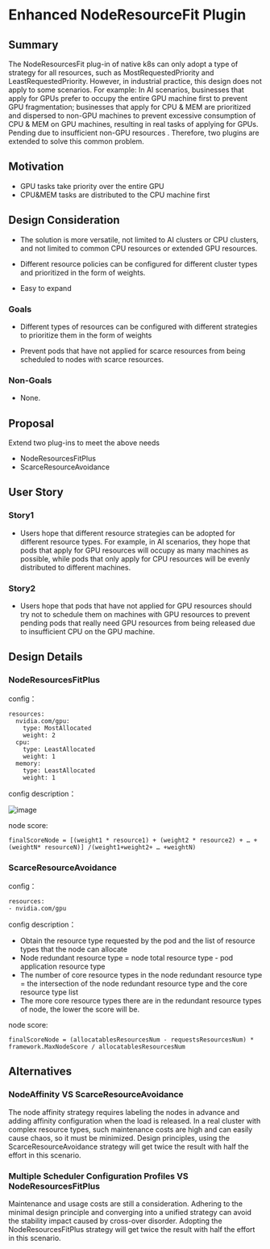 # Enhanced NodeResourceFit Plugin

## Summary

The NodeResourcesFit plug-in of native k8s can only adopt a type of strategy for all resources, such as MostRequestedPriority and LeastRequestedPriority. However, in industrial practice, this design does not apply to some scenarios. For example: In AI scenarios, businesses that apply for GPUs prefer to occupy the entire GPU machine first to prevent GPU fragmentation; businesses that apply for CPU & MEM are prioritized and dispersed to non-GPU machines to prevent excessive consumption of CPU & MEM on GPU machines, resulting in real tasks of applying for GPUs. Pending due to insufficient non-GPU resources
. Therefore, two plugins are extended to solve this common problem.

## Motivation

- GPU tasks take priority over the entire GPU
- CPU&MEM tasks are distributed to the CPU machine first

## Design Consideration

- The solution is more versatile, not limited to AI clusters or CPU clusters, and not limited to common CPU resources or extended GPU resources.

- Different resource policies can be configured for different cluster types and prioritized in the form of weights.

- Easy to expand

### Goals

- Different types of resources can be configured with different strategies to prioritize them in the form of weights

- Prevent pods that have not applied for scarce resources from being scheduled to nodes with scarce resources.

### Non-Goals

- None.

## Proposal

Extend two plug-ins to meet the above needs

- NodeResourcesFitPlus
- ScarceResourceAvoidance

## User Story

### Story1
- Users hope that different resource strategies can be adopted for different resource types. For example, in AI scenarios, they hope that pods that apply for GPU resources will occupy as many machines as possible, while pods that only apply for CPU resources will be evenly distributed to different machines.

### Story2
- Users hope that pods that have not applied for GPU resources should try not to schedule them on machines with GPU resources to prevent pending pods that really need GPU resources from being released due to insufficient CPU on the GPU machine.

## Design Details

### NodeResourcesFitPlus

config：
```
resources: 
  nvidia.com/gpu:
    type: MostAllocated
    weight: 2
  cpu:
    type: LeastAllocated
    weight: 1
  memory:
    type: LeastAllocated
    weight: 1
```
config description：

![image](/img/node-resource-fit-plus-scoring-en.png)

node score:
```
finalScoreNode = [(weight1 * resource1) + (weight2 * resource2) + … + (weightN* resourceN)] /(weight1+weight2+ … +weightN)
```

### ScarceResourceAvoidance
config：
```
resources: 
- nvidia.com/gpu 
```
config description：
- Obtain the resource type requested by the pod and the list of resource types that the node can allocate
- Node redundant resource type = node total resource type - pod application resource type
- The number of core resource types in the node redundant resource type = the intersection of the node redundant resource type and the core resource type list
- The more core resource types there are in the redundant resource types of node, the lower the score will be.

node score:
```
finalScoreNode = (allocatablesResourcesNum - requestsResourcesNum) * framework.MaxNodeScore / allocatablesResourcesNum
```

## Alternatives

###  NodeAffinity VS ScarceResourceAvoidance
The node affinity strategy requires labeling the nodes in advance and adding affinity configuration when the load is released. In a real cluster with complex resource types, such maintenance costs are high and can easily cause chaos, so it must be minimized. Design principles, using the ScarceResourceAvoidance strategy will get twice the result with half the effort in this scenario.

###  Multiple Scheduler Configuration Profiles VS NodeResourcesFitPlus
Maintenance and usage costs are still a consideration. Adhering to the minimal design principle and converging into a unified strategy can avoid the stability impact caused by cross-over disorder. Adopting the NodeResourcesFitPlus strategy will get twice the result with half the effort in this scenario.
